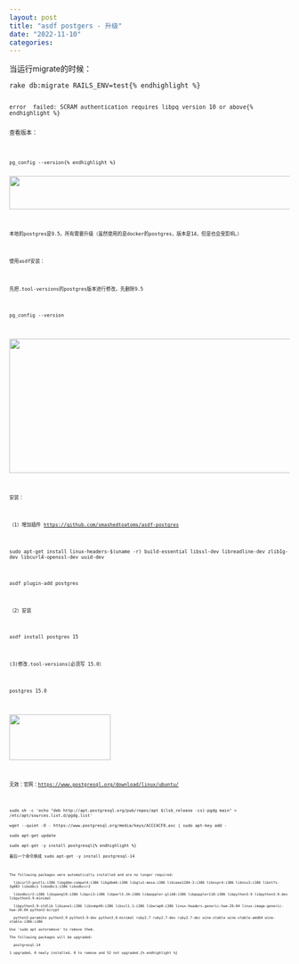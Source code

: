 ```yaml
---
layout: post
title: "asdf postgers - 升级"
date: "2022-11-10"
categories: 
---
```

<p>当运行migrate的时候：</p>

<pre>
<code>rake db:migrate RAILS_ENV=test{% endhighlight %}

<pre>
<code>error&nbsp; failed: SCRAM authentication requires libpq version 10 or above{% endhighlight %}

<p>查看版本：</p>

<pre>
<code>pg_config --version{% endhighlight %}

<p><img height="60" src="/uploads/ckeditor/pictures/717/image-20221110174209-1.png" width="658" /></p>

<p>本地的postgres是9.5，所有需要升级（虽然使用的是docker的postgres，版本是14，但是也会受影响。）</p>

<p>使用asdf安装：</p>

<p>先把.tool-versions的postgres版本进行修改，先删除9.5</p>

<p>pg_config --version</p>

<p><img height="241" src="/uploads/ckeditor/pictures/718/image-20221110180430-1.png" width="1039" /></p>

<p>安装：</p>

<p>（1）增加插件 <a href="https://github.com/smashedtoatoms/asdf-postgres">https://github.com/smashedtoatoms/asdf-postgres</a></p>

<p>sudo apt-get install linux-headers-$(uname -r) build-essential libssl-dev libreadline-dev zlib1g-dev libcurl4-openssl-dev uuid-dev</p>

<p>asdf plugin-add postgres</p>

<p>（2）安装</p>

<p>asdf install postgres 15</p>

<p>(3)修改.tool-versions(必须写 15.0）</p>

<p>postgres 15.0</p>

<p><img height="82" src="/uploads/ckeditor/pictures/720/image-20221110180712-3.png" width="182" /></p>

<p>无效：官网：<a href="https://www.postgresql.org/download/linux/ubuntu/">https://www.postgresql.org/download/linux/ubuntu/</a></p>

<pre>
<code>sudo sh -c &#39;echo &quot;deb http://apt.postgresql.org/pub/repos/apt $(lsb_release -cs)-pgdg main&quot; &gt; /etc/apt/sources.list.d/pgdg.list&#39;

wget --quiet -O - https://www.postgresql.org/media/keys/ACCC4CF8.asc | sudo apt-key add -

sudo apt-get update

sudo apt-get -y install postgresql{% endhighlight %}

<div>最后一个命令换成 sudo apt-get -y install postgresql-14</div>

<pre>
<code>The following packages were automatically installed and are no longer required:

&nbsp; libcurl3-gnutls:i386 libgdbm-compat4:i386 libgdbm6:i386 libglu1-mesa:i386 libieee1284-3:i386 libnspr4:i386 libnss3:i386 libntfs-3g883 libodbc1 libodbc1:i386 libodbccr2

&nbsp; libodbccr2:i386 libopengl0:i386 libpci3:i386 libperl5.34:i386 libpoppler-glib8:i386 libpoppler118:i386 libpython3.9 libpython3.9-dev libpython3.9-minimal

&nbsp; libpython3.9-stdlib libsane1:i386 libsnmp40:i386 libssl1.1:i386 libwrap0:i386 linux-headers-generic-hwe-20.04 linux-image-generic-hwe-20.04 python3-bcrypt

&nbsp; python3-paramiko python3.9 python3.9-dev python3.9-minimal ruby2.7 ruby2.7-dev ruby2.7-doc wine-stable wine-stable-amd64 wine-stable-i386:i386

Use &#39;sudo apt autoremove&#39; to remove them.

The following packages will be upgraded:

&nbsp; postgresql-14

1 upgraded, 0 newly installed, 0 to remove and 52 not upgraded.{% endhighlight %}

<p>&nbsp;</p>

